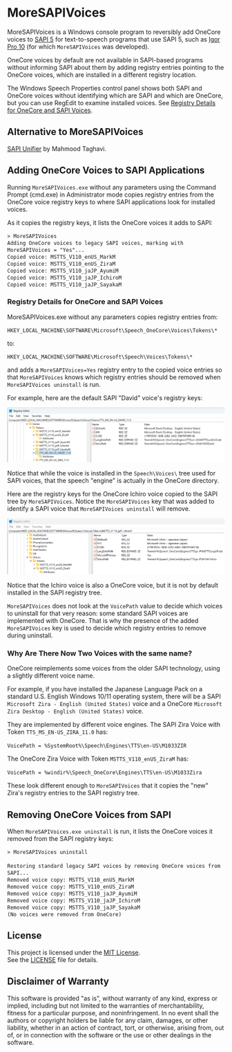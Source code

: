 # MoreSAPIVoices


MoreSAPIVoices is a Windows console program to reversibly add OneCore voices to [SAPI 5](https://en.wikipedia.org/wiki/Microsoft_Speech_API) for text-to-speech programs that use SAPI 5, such as [Igor Pro 10](https://www.wavemetrics.com/products/igorpro) (for which ``MoreSAPIVoices`` was developed).

OneCore voices by default are not available in SAPI-based programs without informing SAPI about them by adding registry entries pointing to the OneCore voices, which are installed in a different registry location.

The Windows Speech Properties control panel shows both SAPI and OneCore voices without identifying which are SAPI and which are OneCore, but you can use RegEdit to examine installed voices. See [Registry Details for OneCore and SAPI Voices](#registry_details_for_onecore_and_sapi_voices).

##  Alternative to MoreSAPIVoices

[SAPI Unifier](https://github.com/Mahmood-Taghavi/SAPI_Unifier) by Mahmood Taghavi.

## Adding OneCore Voices to SAPI Applications

Running ``MoreSAPIVoices.exe`` without any parameters using the Command Prompt (cmd.exe) in Administrator mode copies registry entries from the OneCore voice registry keys to where SAPI applications look for installed voices.

As it copies the registry keys, it lists the OneCore voices it adds to SAPI:

```text
> MoreSAPIVoices
Adding OneCore voices to legacy SAPI voices, marking with MoreSAPIVoices = "Yes"...
Copied voice: MSTTS_V110_enUS_MarkM
Copied voice: MSTTS_V110_enUS_ZiraM
Copied voice: MSTTS_V110_jaJP_AyumiM
Copied voice: MSTTS_V110_jaJP_IchiroM
Copied voice: MSTTS_V110_jaJP_SayakaM
```

### Registry Details for OneCore and SAPI Voices

MoreSAPIVoices.exe without any parameters copies registry entries from:

```text
HKEY_LOCAL_MACHINE\SOFTWARE\Microsoft\Speech_OneCore\Voices\Tokens\*
```

to:

```text
HKEY_LOCAL_MACHINE\SOFTWARE\Microsoft\Speech\Voices\Tokens\*
```

and adds a ``MoreSAPIVoices=Yes`` registry entry to the copied voice entries so that ``MoreSAPIVoices`` knows which registry entries should be removed when ``MoreSAPIVoices uninstall`` is run.

For example, here are the default SAPI "David" voice's registry keys:

![David Registry Keys](ReadMeImages/DavidRegistry.png)

Notice that while the voice is installed in the ``Speech\Voices\`` tree used for SAPI voices, that the speech "engine" is actually in the OneCore directory.

Here are the registry keys for the OneCore Ichiro voice copied to the SAPI tree by ``MoreSAPIVoices``. Notice the ``MoreSAPIVoices`` key that was added to identify a SAPI voice that ``MoreSAPIVoices uninstall`` will remove.

![Ichiro Registry Keys](ReadMeImages/IchiroRegistry.png)

Notice that the Ichiro voice is also a OneCore voice, but it is not by default installed in the SAPI registry tree.

``MoreSAPIVoices`` does not look at the ``VoicePath`` value to decide which voices to uninstall for that very reason: some standard SAPI voices are implemented with OneCore. That is why the presence of the added ``MoreSAPIVoices`` key is used to decide which registry entries to remove during uninstall.

### Why Are There Now Two Voices with the same name?

OneCore reimplements some voices from the older SAPI technology, using a slightly different voice name.

For example, if you have installed the Japanese Language Pack on a standard U.S. English Windows 10/11 operating system, there will be a SAPI ``Microsoft Zira - English (United States)`` voice and a OneCore ``Microsoft Zira Desktop - English (United States)`` voice.

They are implemented by different voice engines. The SAPI Zira Voice with Token ``TTS_MS_EN-US_ZIRA_11.0`` has:

``VoicePath = %SystemRoot%\Speech\Engines\TTS\en-US\M1033ZIR``

The OneCore Zira Voice with Token ``MSTTS_V110_enUS_ZiraM`` has:

``VoicePath = %windir%\Speech_OneCore\Engines\TTS\en-US\M1033Zira``

These look different enough to ``MoreSAPIVoices`` that it copies the "new" Zira's registry entries to the SAPI registry tree.

## Removing OneCore Voices from SAPI

When ``MoreSAPIVoices.exe uninstall`` is run, it lists the OneCore voices it removed from the SAPI registry keys:

```text
> MoreSAPIVoices uninstall

Restoring standard legacy SAPI voices by removing OneCore voices from SAPI...
Removed voice copy: MSTTS_V110_enUS_MarkM
Removed voice copy: MSTTS_V110_enUS_ZiraM
Removed voice copy: MSTTS_V110_jaJP_AyumiM
Removed voice copy: MSTTS_V110_jaJP_IchiroM
Removed voice copy: MSTTS_V110_jaJP_SayakaM
(No voices were removed from OneCore)
```

## License

This project is licensed under the [MIT License](https://opensource.org/licenses/MIT).  
See the [LICENSE](LICENSE) file for details.

## Disclaimer of Warranty

This software is provided "as is", without warranty of any kind, express or implied, including but not limited to the warranties of merchantability, fitness for a particular purpose, and noninfringement. In no event shall the authors or copyright holders be liable for any claim, damages, or other liability, whether in an action of contract, tort, or otherwise, arising from, out of, or in connection with the software or the use or other dealings in the software.
